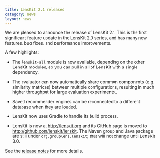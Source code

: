 ```yaml
---
title: LensKit 2.1 released
category: news
layout: news
---
```


We are pleased to announce the release of LensKit 2.1.  This is the first
significant feature update in the LensKit 2.0 series, and has many new
features, bug fixes, and performance improvements.

A few highlights:

-   The `lenskit-all` module is now available, depending on the other LensKit
    modules, so you can pull in all of LensKit with a single dependency.

-   The evaluator can now automatically share common components (e.g.
    similarity matrices) between multiple configurations, resulting in much
    higher throughput for large evaluation experiments..

-   Saved recommender engines can be reconnected to a different database when
    they are loaded.

-   LensKit now uses Gradle to handle its build process.

-   LensKit is now at <http://lenskit.org> and its GitHub page is moved to
    <http://github.com/lenskit/lenskit>.  The Maven group and Java package are
    still under `org.grouplens.lenskit`; that will not change until LensKit
    3.0.

See the [release notes](/releases/lenskit-2.1.html) for more details.
